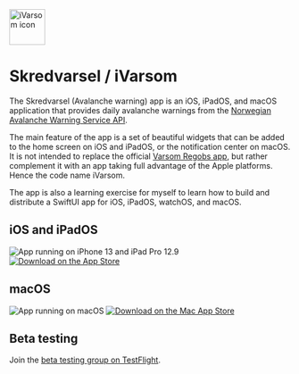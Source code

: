 <img src="images/iVarsomIcon.png" alt="iVarsom icon" width="64" />

# Skredvarsel / iVarsom

The Skredvarsel (Avalanche warning) app is an iOS, iPadOS, and macOS application that provides daily avalanche warnings from the [Norwegian Avalanche Warning Service API](http://api.nve.no/doc/snoeskredvarsel/).

The main feature of the app is a set of beautiful widgets that can be added to the home screen on iOS and iPadOS, or the notification center on macOS. It is not intended to replace the official [Varsom Regobs app](https://apps.apple.com/us/app/varsom-regobs/id1450501601), but rather complement it with an app taking full advantage of the Apple platforms. Hence the code name iVarsom.

The app is also a learning exercise for myself to learn how to build and distribute a SwiftUI app for iOS, iPadOS, watchOS, and macOS.

## iOS and iPadOS

<img src="images/iPhoneiPadDeviceScreenshot.webp" alt="App running on iPhone 13 and iPad Pro 12.9" />

<a href="https://apps.apple.com/app/skredvarsel/id1613060787">
    <img src="images/DownloadOnTheAppStore.svg" alt="Download on the App Store" />
</a>

## macOS

<img src="images/macBookScreenshot.webp" alt="App running on macOS" />

<a href="https://apps.apple.com/app/skredvarsel/id1613060787">
    <img src="images/DownloadOnTheMacAppStore.svg" alt="Download on the Mac App Store" />
</a>

## Beta testing

Join the [beta testing group on TestFlight](https://testflight.apple.com/join/8IeX64AS).
